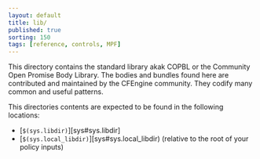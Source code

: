 ```yaml
---
layout: default
title: lib/
published: true
sorting: 150
tags: [reference, controls, MPF]
---
```


This directory contains the standard library akak COPBL or the Community Open
Promise Body Library. The bodies and bundles found here are contributed and
maintained by the CFEngine community. They codify many common and useful
patterns.

This directories contents are expected to be found in the following locations:
- [`$(sys.libdir)`][sys#sys.libdir]
- [`$(sys.local_libdir)`][sys#sys.local_libdir) (relative to the root of your policy inputs)
